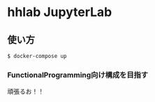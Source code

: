 # hhlab JupyterLab

## 使い方

```
$ docker-compose up
```


### FunctionalProgramming向け構成を目指す

頑張るお！！
